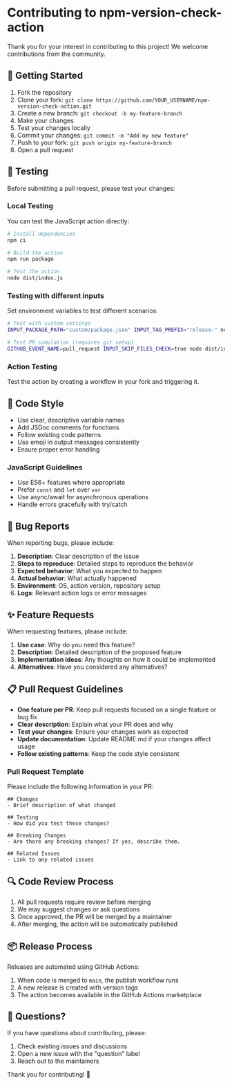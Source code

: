 # Contributing to npm-version-check-action

Thank you for your interest in contributing to this project! We welcome contributions from the community.

## 🚀 Getting Started

1. Fork the repository
2. Clone your fork: `git clone https://github.com/YOUR_USERNAME/npm-version-check-action.git`
3. Create a new branch: `git checkout -b my-feature-branch`
4. Make your changes
5. Test your changes locally
6. Commit your changes: `git commit -m "Add my new feature"`
7. Push to your fork: `git push origin my-feature-branch`
8. Open a pull request

## 🧪 Testing

Before submitting a pull request, please test your changes:

### Local Testing

You can test the JavaScript action directly:

```bash
# Install dependencies
npm ci

# Build the action
npm run package

# Test the action
node dist/index.js
```

### Testing with different inputs

Set environment variables to test different scenarios:

```bash
# Test with custom settings
INPUT_PACKAGE_PATH="custom/package.json" INPUT_TAG_PREFIX="release-" node dist/index.js

# Test PR simulation (requires git setup)
GITHUB_EVENT_NAME=pull_request INPUT_SKIP_FILES_CHECK=true node dist/index.js
```

### Action Testing

Test the action by creating a workflow in your fork and triggering it.

## 📝 Code Style

- Use clear, descriptive variable names
- Add JSDoc comments for functions
- Follow existing code patterns
- Use emoji in output messages consistently
- Ensure proper error handling

### JavaScript Guidelines

- Use ES6+ features where appropriate
- Prefer `const` and `let` over `var`
- Use async/await for asynchronous operations
- Handle errors gracefully with try/catch

## 🐛 Bug Reports

When reporting bugs, please include:

1. **Description**: Clear description of the issue
2. **Steps to reproduce**: Detailed steps to reproduce the behavior
3. **Expected behavior**: What you expected to happen
4. **Actual behavior**: What actually happened
5. **Environment**: OS, action version, repository setup
6. **Logs**: Relevant action logs or error messages

## ✨ Feature Requests

When requesting features, please include:

1. **Use case**: Why do you need this feature?
2. **Description**: Detailed description of the proposed feature
3. **Implementation ideas**: Any thoughts on how it could be implemented
4. **Alternatives**: Have you considered any alternatives?

## 📋 Pull Request Guidelines

- **One feature per PR**: Keep pull requests focused on a single feature or bug fix
- **Clear description**: Explain what your PR does and why
- **Test your changes**: Ensure your changes work as expected
- **Update documentation**: Update README.md if your changes affect usage
- **Follow existing patterns**: Keep the code style consistent

### Pull Request Template

Please include the following information in your PR:

```
## Changes
- Brief description of what changed

## Testing
- How did you test these changes?

## Breaking Changes
- Are there any breaking changes? If yes, describe them.

## Related Issues
- Link to any related issues
```

## 🔍 Code Review Process

1. All pull requests require review before merging
2. We may suggest changes or ask questions
3. Once approved, the PR will be merged by a maintainer
4. After merging, the action will be automatically published

## 📦 Release Process

Releases are automated using GitHub Actions:

1. When code is merged to `main`, the publish workflow runs
2. A new release is created with version tags
3. The action becomes available in the GitHub Actions marketplace

## 🤔 Questions?

If you have questions about contributing, please:

1. Check existing issues and discussions
2. Open a new issue with the "question" label
3. Reach out to the maintainers

Thank you for contributing! 🎉
